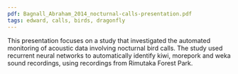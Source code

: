 ```yaml
---
pdf: Bagnall_Abraham_2014_nocturnal-calls-presentation.pdf
tags: edward, calls, birds, dragonfly
---
```

This presentation focuses on a study that investigated the automated monitoring of acoustic data involving nocturnal bird calls.  The study used recurrent neural networks to automatically identify kiwi, morepork and weka sound recordings, using recordings from Rimutaka Forest Park.
